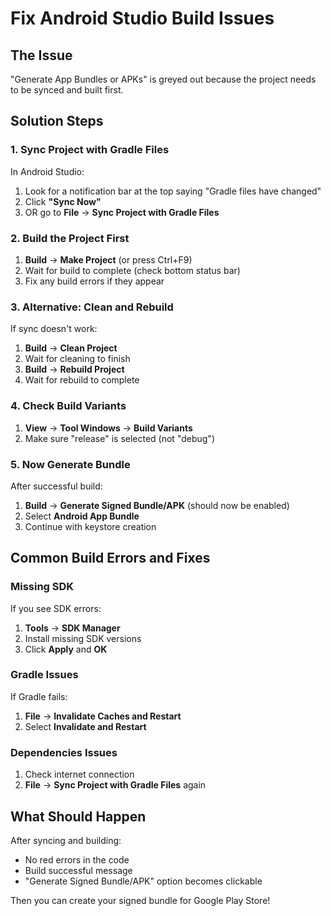 # Fix Android Studio Build Issues

## The Issue
"Generate App Bundles or APKs" is greyed out because the project needs to be synced and built first.

## Solution Steps

### 1. Sync Project with Gradle Files
In Android Studio:
1. Look for a notification bar at the top saying "Gradle files have changed"
2. Click **"Sync Now"** 
3. OR go to **File** → **Sync Project with Gradle Files**

### 2. Build the Project First
1. **Build** → **Make Project** (or press Ctrl+F9)
2. Wait for build to complete (check bottom status bar)
3. Fix any build errors if they appear

### 3. Alternative: Clean and Rebuild
If sync doesn't work:
1. **Build** → **Clean Project**
2. Wait for cleaning to finish
3. **Build** → **Rebuild Project**
4. Wait for rebuild to complete

### 4. Check Build Variants
1. **View** → **Tool Windows** → **Build Variants**
2. Make sure "release" is selected (not "debug")

### 5. Now Generate Bundle
After successful build:
1. **Build** → **Generate Signed Bundle/APK** (should now be enabled)
2. Select **Android App Bundle**
3. Continue with keystore creation

## Common Build Errors and Fixes

### Missing SDK
If you see SDK errors:
1. **Tools** → **SDK Manager**
2. Install missing SDK versions
3. Click **Apply** and **OK**

### Gradle Issues
If Gradle fails:
1. **File** → **Invalidate Caches and Restart**
2. Select **Invalidate and Restart**

### Dependencies Issues
1. Check internet connection
2. **File** → **Sync Project with Gradle Files** again

## What Should Happen
After syncing and building:
- No red errors in the code
- Build successful message
- "Generate Signed Bundle/APK" option becomes clickable

Then you can create your signed bundle for Google Play Store!
